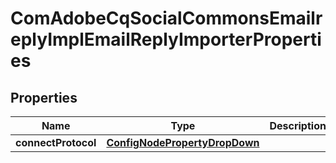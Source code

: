
# ComAdobeCqSocialCommonsEmailreplyImplEmailReplyImporterProperties

## Properties
Name | Type | Description | Notes
------------ | ------------- | ------------- | -------------
**connectProtocol** | [**ConfigNodePropertyDropDown**](ConfigNodePropertyDropDown.md) |  |  [optional]



